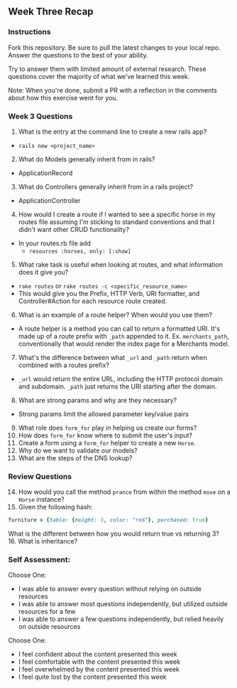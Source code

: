 ## Week Three Recap

### Instructions
Fork this repository. Be sure to pull the latest changes to your local repo. Answer the questions to the best of your ability.

Try to answer them with limited amount of external research. These questions cover the majority of what we've learned this week.

Note: When you're done, submit a PR with a reflection in the comments about how this exercise went for you.

### Week 3 Questions

1. What is the entry at the command line to create a new rails app?
- `rails new <project_name>`

2. What do Models generally inherit from in rails?
- ApplicationRecord

3. What do Controllers generally inherit from in a rails project?
- ApplicationController

4. How would I create a route if I wanted to see a specific horse in my routes file assuming I'm sticking to standard conventions and that I didn't want other CRUD functionality?
- In your routes.rb file add
  - `resources :horses, only: [:show]`

5. What rake task is useful when looking at routes, and what information does it give you?
- `rake routes` or `rake routes -c <specific_resource_name>`
- This would give you the Prefix, HTTP Verb, URI formatter, and Controller#Action for each resource route created.

6. What is an example of a route helper? When would you use them?
- A route helper is a method you can call to return a formatted URI. It's made up of a route prefix with `_path` appended to it. Ex. `merchants_path`, conventionally that would render the index page for a Merchants model.

7. What's the difference between what `_url` and `_path` return when combined with a routes prefix?
- `_url` would return the entire URL, including the HTTP protocol domain and subdomain. `_path` just returns the URI starting after the domain.

8. What are strong params and why are they necessary?
- Strong params limit the allowed parameter key/value pairs 
9. What role does `form_for` play in helping us create our forms?
10. How does `form_for` know where to submit the user's input?
11. Create a form using a `form_for` helper to create a new `Horse`. 
12. Why do we want to validate our models?
13. What are the steps of the DNS lookup?


### Review Questions
14. How would you call the method `prance` from within the method `move` on a `Horse` instance?
15. Given the following hash:

```ruby
furniture = {table: {height: 3, color: "red"}, purchased: true}
```
What is the different between how you would return true vs returning 3?  
16. What is inheritance?

### Self Assessment:
Choose One:
* I was able to answer every question without relying on outside resources
* I was able to answer most questions independently, but utilized outside resources for a few
* I was able to answer a few questions independently, but relied heavily on outside resources 

Choose One:
* I feel confident about the content presented this week
* I feel comfortable with the content presented this week
* I feel overwhelmed by the content presented this week
* I feel quite lost by the content presented this week
